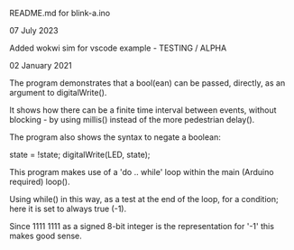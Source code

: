 README.md  for blink-a.ino

07 July 2023

Added wokwi sim for vscode example - TESTING / ALPHA

02 January 2021

The program demonstrates that a bool(ean) can be
passed, directly, as an argument to digitalWrite().

It shows how there can be a finite time interval
between events, without blocking - by using
millis() instead of the more pedestrian delay().

The program also shows the syntax to negate a boolean:

  state = !state;
  digitalWrite(LED, state);

This program makes use of a 'do .. while' loop within
the main (Arduino required) loop().

Using while() in this way, as a test at the end of
the loop, for a condition; here it is set to
always true (-1).

Since 1111 1111 as a signed 8-bit integer is the
representation for '-1' this makes good sense.
